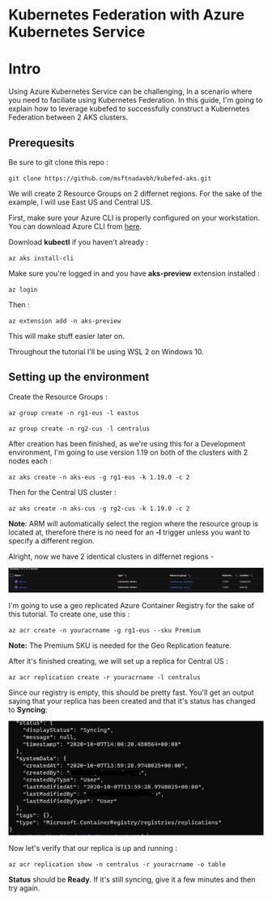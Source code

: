 # Kubernetes Federation with Azure Kubernetes Service


# Intro
Using Azure Kubernetes Service can be challenging,
In a scenario where you need to faciliate using Kubernetes Federation.
In this guide, I'm going to explain how to leverage kubefed to successfully construct a Kubernetes Federation between 2 AKS clusters.

## Prerequesits
Be sure to git clone this repo :

`git clone https://github.com/msftnadavbh/kubefed-aks.git`

We will create 2 Resource Groups on 2 differnet regions.
For the sake of the example, I will use East US and Central US.

First, make sure your Azure CLI is properly configured on your workstation.
You can download Azure CLI from [here](https://docs.microsoft.com/en-us/cli/azure/install-azure-cli).

Download __kubectl__ if you haven't already :

`az aks install-cli`

Make sure you're logged in and you have __aks-preview__ extension installed :

`az login`

Then :

`az extension add -n aks-preview`

This will make stuff easier later on.

Throughout the tutorial I'll be using WSL 2 on Windows 10.

## Setting up the environment

Create the Resource Groups :

`az group create -n rg1-eus -l eastus`

`az group create -n rg2-cus -l centralus`

After creation has been finished, as we're using this for a Development environment,
I'm going to use version 1.19 on both of the clusters with 2 nodes each :

`az aks create -n aks-eus -g rg1-eus -k 1.19.0 -c 2`

Then for the Central US cluster :

`az aks create -n aks-cus -g rg2-cus -k 1.19.0 -c 2`

__Note__: ARM will automatically select the region where the resource group is located at, therefore there is no need for an __-l__ trigger unless you want to specify a different region.

Alright, now we have 2 identical clusters in differnet regions -

![2 AKS clusters](/images/1.png)

I'm going to use a geo replicated Azure Container Registry for the sake of this tutorial.
To create one, use this :

`az acr create -n youracrname -g rg1-eus --sku Premium`

__Note:__ The Premium SKU is needed for the Geo Replication feature.

After it's finished creating, we will set up a replica for Central US :

`az acr replication create -r youracrname -l centralus`

Since our registry is empty, this should be pretty fast.
You'll get an output saying that your replica has been created and that it's status has changed to __Syncing__:

![syncing replica](/images/2.png)

Now let's verify that our replica is up and running :

`az acr replication show -n centralus -r youracrname -o table`

__Status__ should be __Ready__. If it's still syncing, give it a few minutes and then try again.

